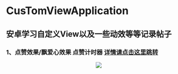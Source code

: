 # CusTomViewApplication
## 安卓学习自定义View以及一些动效等等记录帖子
### 1、点赞效果/飘爱心效果 点赞计时器  [详情请点击这里跳转](https://blog.csdn.net/Mr_Liangxiaobai/article/details/114531518 "详情")
<div align=center><img src="https://img-blog.csdnimg.cn/20210308145447687.gif"/></div>

